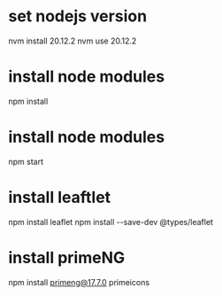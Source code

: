 # set nodejs version
nvm install 20.12.2
nvm use 20.12.2

# install node modules
npm install

# install node modules
npm start

# install leaftlet

npm install leaflet
npm install --save-dev @types/leaflet

# install primeNG
npm install primeng@17.7.0 primeicons